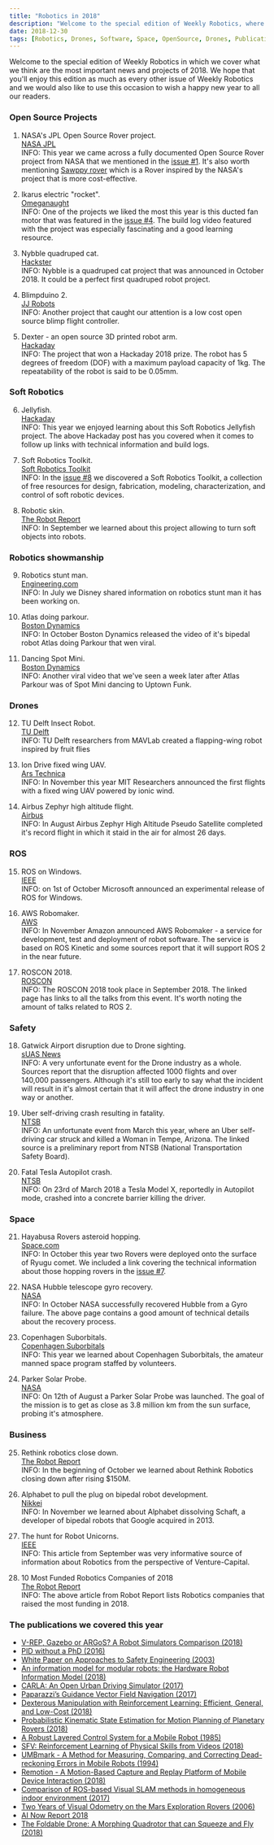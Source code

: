 ```yaml
---
title: "Robotics in 2018"
description: "Welcome to the special edition of Weekly Robotics, where we cover the most important topics and projects of 2018."
date: 2018-12-30
tags: [Robotics, Drones, Software, Space, OpenSource, Drones, Publications, 2018Review]
---
```


Welcome to the special edition of Weekly Robotics in which we cover what we think are the most important news and projects of 2018. We hope that you'll enjoy this edition as much as every other issue of Weekly Robotics and we would also like to use this occasion to wish a happy new year to all our readers.

### Open Source Projects

1) NASA's JPL Open Source Rover project.
<br>[NASA JPL](https://opensourcerover.jpl.nasa.gov/)<br>
INFO: This year we came across a fully documented Open Source Rover project from NASA that we mentioned in the [issue #1](https://weeklyrobotics.com/weekly-robotics-1). It's also worth mentioning [Sawppy rover](https://github.com/Roger-random/Sawppy_Rover) which is a Rover inspired by the NASA's project that is more cost-effective.

2) Ikarus electric "rocket".
<br>[Omeganaught](http://omeganaught.com/2018/08/ikarus-electric-rocket/)<br>
INFO: One of the projects we liked the most this year is this ducted fan motor that was featured in the [issue #4](https://weeklyrobotics.com/weekly-robotics-4). The build log video featured with the project was especially fascinating and a good learning resource.

3) Nybble quadruped cat.
<br>[Hackster](https://www.hackster.io/RzLi/petoi-nybble-944867)<br>
INFO: Nybble is a quadruped cat project that was announced in October 2018. It could be a perfect first quadruped robot project.

4) Blimpduino 2.
<br>[JJ Robots](https://www.jjrobots.com/blimpduino-2/)<br>
INFO: Another project that caught our attention is a low cost open source blimp flight controller.

5) Dexter - an open source 3D printed robot arm.
<br>[Hackaday](https://hackaday.io/project/158779-dexter)<br>
INFO: The project that won a Hackaday 2018 prize. The robot has 5 degrees of freedom (DOF) with a maximum payload capacity of 1kg. The repeatability of the robot is said to be 0.05mm.

### Soft Robotics

6) Jellyfish.
<br>[Hackaday](https://hackaday.com/2018/10/06/soft-robotic-jellyfish-get-pumped-in-the-atlantic/)<br>
INFO: This year we enjoyed learning about this Soft Robotics Jellyfish project. The above Hackaday post has you covered when it comes to follow up links with technical information and build logs.

7) Soft Robotics Toolkit.
<br>[Soft Robotics Toolkit](https://softroboticstoolkit.com/home)<br>
INFO: In the [issue #8](https://weeklyrobotics.com/weekly-robotics-8) we discovered a Soft Robotics Toolkit, a collection of free resources for design, fabrication, modeling, characterization, and control of soft robotic devices.

8) Robotic skin.
<br>[The Robot Report](https://www.therobotreport.com/robotic-skins-soft-objects-robots/)<br>
INFO: In September we learned about this project allowing to turn soft objects into robots.

### Robotics showmanship

9) Robotics stunt man.
<br>[Engineering.com](https://www.engineering.com/DesignerEdge/DesignerEdgeArticles/ArticleID/17247/Disney-Brings-Robotic-Stunt-Double-to-Life.aspx)<br>
INFO: In July we Disney shared information on robotics stunt man it has been working on.

10) Atlas doing parkour.
<br>[Boston Dynamics](https://www.youtube.com/watch?v=LikxFZZO2sk)<br>
INFO: In October Boston Dynamics released the video of it's bipedal robot Atlas doing Parkour that wen viral.

11) Dancing Spot Mini.
<br>[Boston Dynamics](https://www.youtube.com/watch?v=kHBcVlqpvZ8)<br>
INFO: Another viral video that we've seen a week later after Atlas Parkour was of Spot Mini dancing to Uptown Funk.

### Drones

12) TU Delft Insect Robot.
<br>[TU Delft](https://www.tudelft.nl/index.php?id=42977&L=1)<br>
INFO: TU Delft researchers from MAVLab created a flapping-wing robot inspired by fruit flies

13) Ion Drive fixed wing UAV.
<br>[Ars Technica](https://arstechnica.com/science/2018/11/small-drone-soars-on-an-ionic-wind-with-no-moving-parts/)<br>
INFO: In November this year MIT Researchers announced the first flights with a fixed wing UAV powered by ionic wind.

14) Airbus Zephyr high altitude flight.
<br>[Airbus](https://www.airbus.com/newsroom/press-releases/en/2018/08/Airbus-Zephyr-Solar-High-Altitude-Pseudo-Satellite-flies-for-longer-than-any-other-aircraft.html)<br>
INFO: In August Airbus Zephyr High Altitude Pseudo Satellite completed it's record flight in which it staid in the air for almost 26 days.

### ROS

15) ROS on Windows.
<br>[IEEE](https://spectrum.ieee.org/automaton/robotics/robotics-software/microsoft-announces-experimental-release-of-ros-for-windows-10)<br>
INFO: on 1st of October Microsoft announced an experimental release of ROS for Windows.

16) AWS Robomaker.
<br>[AWS](https://aws.amazon.com/blogs/aws/aws-robomaker-develop-test-deploy-and-manage-intelligent-robotics-apps/)<br>
INFO: In November Amazon announced AWS Robomaker - a service for development, test and deployment of robot software. The service is based on ROS Kinetic and some sources report that it will support ROS 2 in the near future.

17) ROSCON 2018.
<br>[ROSCON](https://roscon.ros.org/2018/#program)<br>
INFO: The ROSCON 2018 took place in September 2018. The linked page has links to all the talks from this event. It's worth noting the amount of talks related to ROS 2.

### Safety

18) Gatwick Airport disruption due to Drone sighting.
<br>[sUAS News](https://www.suasnews.com/2018/12/gatwick-airport-disruption-due-to-reported-drone-sightings/)<br>
INFO: A very unfortunate event for the Drone industry as a whole. Sources report that the disruption affected 1000 flights and over 140,000 passengers. Although it's still too early to say what the incident will result in it's almost certain that it will affect the drone industry in one way or another.

19) Uber self-driving crash resulting in fatality.
<br>[NTSB](https://www.ntsb.gov/news/press-releases/Pages/NR20180524.aspx)<br>
INFO: An unfortunate event from March this year, where an Uber self-driving car struck and killed a Woman in Tempe, Arizona. The linked source is a preliminary report from NTSB (National Transportation Safety Board).

20) Fatal Tesla Autopilot crash.
<br>[NTSB](https://www.ntsb.gov/news/press-releases/Pages/nr20180607.aspx)<br>
INFO: On 23rd of March 2018 a Tesla Model X, reportedly in Autopilot mode, crashed into a concrete barrier killing the driver.

### Space

21) Hayabusa Rovers asteroid hopping.
<br>[Space.com](https://www.space.com/42003-hayabusa2-drops-mascot-lander-on-asteroid-ryugu.html)<br>
INFO: In October this year two Rovers were deployed onto the surface of Ryugu comet. We included a link covering the technical information about those hopping rovers in the [issue #7](https://weeklyrobotics.com/weekly-robotics-7).

22) NASA Hubble telescope gyro recovery.
<br>[NASA](https://www.nasa.gov/feature/goddard/2018/update-on-the-hubble-space-telescope-safe-mode)<br>
INFO: In October NASA successfully recovered Hubble from a Gyro failure. The above page contains a good amount of technical details about the recovery process.

23) Copenhagen Suborbitals.
<br>[Copenhagen Suborbitals](https://copenhagensuborbitals.com/about-us/)<br>
INFO: This year we learned about Copenhagen Suborbitals, the amateur manned space program staffed by volunteers.

24) Parker Solar Probe.
<br>[NASA](https://www.nasa.gov/content/goddard/parker-solar-probe-humanity-s-first-visit-to-a-star)<br>
INFO: On 12th of August a Parker Solar Probe was launched. The goal of the mission is to get as close as 3.8 million km from the sun surface, probing it's atmosphere.

### Business

25) Rethink robotics close down.
<br>[The Robot Report](https://www.therobotreport.com/rethink-robotics-closes-its-doors/)<br>
INFO: In the beginning of October we learned about Rethink Robotics closing down after rising $150M.

26) Alphabet to pull the plug on bipedal robot development.
<br>[Nikkei](https://asia.nikkei.com/Business/Companies/Google-parent-to-pull-plug-on-bipedal-robot-development)<br>
INFO: In November we learned about Alphabet dissolving Schaft, a developer of bipedal robots that Google acquired in 2013.

27) The hunt for Robot Unicorns.
<br>[IEEE](https://spectrum.ieee.org/automaton/robotics/industrial-robots/the-hunt-for-robot-unicorns)<br>
INFO: This article from September was very informative source of information about Robotics from the perspective of Venture-Capital.

28) 10 Most Funded Robotics Companies of 2018
<br>[The Robot Report](https://www.therobotreport.com/largest-robotics-investments-2018/)<br>
INFO: The above article from Robot Report lists Robotics companies that raised the most funding in 2018.

### The publications we covered this year

* [V-REP, Gazebo or ARGoS? A Robot Simulators Comparison (2018)](http://lenkaspace.net/tutorials/programming/robotSimulatorsComparison)
* [PID without a PhD (2016)](https://www.wescottdesign.com/articles/pid/pidWithoutAPhd.pdf)
* [White Paper on Approaches to Safety Engineering (2003)](http://sunnyday.mit.edu/caib/concepts.pdf)
* [An  information  model  for  modular  robots:  the  Hardware  Robot Information  Model  (2018)](https://arxiv.org/pdf/1802.01459.pdf)
* [CARLA: An Open Urban Driving Simulator (2017)](http://proceedings.mlr.press/v78/dosovitskiy17a/dosovitskiy17a.pdf)
* [Paparazzi’s Guidance Vector Field Navigation (2017)](https://wiki.paparazziuav.org/wiki/Module/guidance_vector_field)
* [Dexterous Manipulation with Reinforcement Learning: Efficient, General, and Low-Cost (2018)](https://bair.berkeley.edu/blog/2018/08/31/dexterous-manip/)
* [Probabilistic Kinematic State Estimation for Motion Planning of Planetary Rovers (2018)](https://sourishghosh.com/publications/pACE_IROS18.pdf)
* [A Robust Layered Control System for a Mobile Robot (1985)](www.dtic.mil/dtic/tr/fulltext/u2/a160833.pdf)
* [SFV: Reinforcement Learning of Physical Skills from Videos (2018)](https://xbpeng.github.io/projects/SFV/index.html)
* [ UMBmark - A Method for Measuring, Comparing, and Correcting Dead-reckoning Errors in Mobile Robots (1994)](http://www-personal.umich.edu/~johannb/Papers/umbmark.pdf)
* [Remotion - A Motion-Based Capture and Replay Platform of Mobile Device Interaction (2018)](https://remotion.cs.brown.edu/)
* [Comparison of ROS-based Visual SLAM methods in homogeneous indoor environment (2017)](https://www.researchgate.net/profile/Ilya_Afanasyev/publication/320623436_Comparison_of_ROS-based_Visual_SLAM_methods_in_homogeneous_indoor_environment/links/5b4936f445851519b4b85b52/Comparison-of-ROS-based-Visual-SLAM-methods-in-homogeneous-indoor-environment.pdf)
* [Two Years of Visual Odometry on the Mars Exploration Rovers (2006)](https://onlinelibrary.wiley.com/doi/pdf/10.1002/rob.20184)
* [AI Now Report 2018](https://ainowinstitute.org/AI_Now_2018_Report.pdf)
* [The Foldable Drone: A Morphing Quadrotor that can Squeeze and Fly (2018)](http://rpg.ifi.uzh.ch/docs/RAL18_Falanga.pdf)
